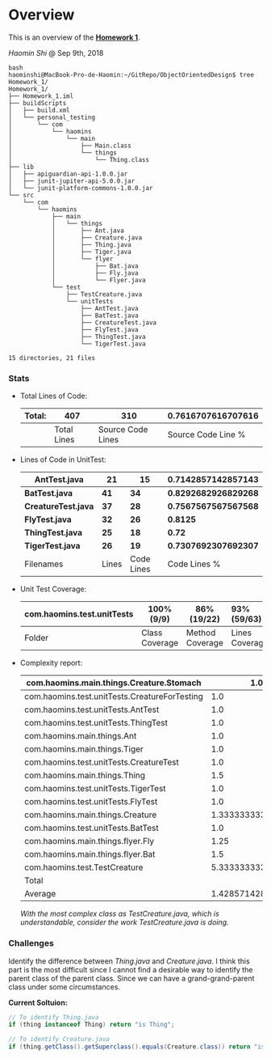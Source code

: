 # Overview

This is an overview of the [__Homework 1__](https://github.com/sssurvey/ObjectOrientedDesign/tree/master/Homework_1).

_Haomin Shi_ @ Sep 9th, 2018

```
bash
haominshi@MacBook-Pro-de-Haomin:~/GitRepo/ObjectOrientedDesign$ tree Homework_1/
Homework_1/
├── Homework_1.iml
├── buildScripts
│   ├── build.xml
│   └── personal_testing
│       └── com
│           └── haomins
│               └── main
│                   ├── Main.class
│                   └── things
│                       └── Thing.class
├── lib
│   ├── apiguardian-api-1.0.0.jar
│   ├── junit-jupiter-api-5.0.0.jar
│   └── junit-platform-commons-1.0.0.jar
└── src
    └── com
        └── haomins
            ├── main
            │   └── things
            │       ├── Ant.java
            │       ├── Creature.java
            │       ├── Thing.java
            │       ├── Tiger.java
            │       └── flyer
            │           ├── Bat.java
            │           ├── Fly.java
            │           └── Flyer.java
            └── test
                ├── TestCreature.java
                └── unitTests
                    ├── AntTest.java
                    ├── BatTest.java
                    ├── CreatureTest.java
                    ├── FlyTest.java
                    ├── ThingTest.java
                    └── TigerTest.java

15 directories, 21 files
```

### Stats

- Total Lines of Code:

  | Total: | 407         | 310               | 0.7616707616707616 |
  | ------ | ----------- | ----------------- | ------------------ |
  |        | Total Lines | Source Code Lines | Source Code Line % |

- Lines of Code in UnitTest:

  | AntTest.java          | **21** | **15**     | **0.7142857142857143** |
  | --------------------- | ------ | ---------- | ---------------------- |
  | **BatTest.java**      | **41** | **34**     | **0.8292682926829268** |
  | **CreatureTest.java** | **37** | **28**     | **0.7567567567567568** |
  | **FlyTest.java**      | **32** | **26**     | **0.8125**             |
  | **ThingTest.java**    | **25** | **18**     | **0.72**               |
  | **TigerTest.java**    | **26** | **19**     | **0.7307692307692307** |
  | Filenames             | Lines  | Code Lines | Code Lines %           |

- Unit Test Coverage:

  | com.haomins.test.unitTests | 100% (9/9)     | 86% (19/22)     | 93% (59/63)    |
  | -------------------------- | -------------- | --------------- | :------------- |
  | Folder                     | Class Coverage | Method Coverage | Lines Coverage |

- Complexity report:

  | com.haomins.main.things.Creature.Stomach      | 1.0                | 2.0  |
  | --------------------------------------------- | ------------------ | ---- |
  | com.haomins.test.unitTests.CreatureForTesting | 1.0                | 2.0  |
  | com.haomins.test.unitTests.AntTest            | 1.0                | 2.0  |
  | com.haomins.test.unitTests.ThingTest          | 1.0                | 2.0  |
  | com.haomins.main.things.Ant                   | 1.0                | 2.0  |
  | com.haomins.main.things.Tiger                 | 1.0                | 2.0  |
  | com.haomins.test.unitTests.CreatureTest       | 1.0                | 2.0  |
  | com.haomins.main.things.Thing                 | 1.5                | 3.0  |
  | com.haomins.test.unitTests.TigerTest          | 1.0                | 3.0  |
  | com.haomins.test.unitTests.FlyTest            | 1.0                | 4.0  |
  | com.haomins.main.things.Creature              | 1.3333333333333333 | 4.0  |
  | com.haomins.test.unitTests.BatTest            | 1.0                | 5.0  |
  | com.haomins.main.things.flyer.Fly             | 1.25               | 5.0  |
  | com.haomins.main.things.flyer.Bat             | 1.5                | 6.0  |
  | com.haomins.test.TestCreature                 | 5.333333333333333  | 16.0 |
  | Total                                         |                    | 60.0 |
  | Average                                       | 1.4285714285714286 | 4.0  |

  _With the most complex class as TestCreature.java, which is understandable, consider the work TestCreature.java is doing._

### Challenges

Identify the difference between _Thing.java_ and _Creature.java_. I think this part is the most difficult since I cannot find a desirable way to identify the parent class of the parent class. Since we can have a grand-grand-parent class under some circumstances.

__Current Soltuion:__

```java
// To identify Thing.java
if (thing instanceof Thing) return "is Thing";

// To identify Creature.java
if (thing.getClass().getSuperclass().equals(Creature.class)) return "is Creature"
```
